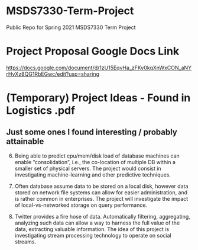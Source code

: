 # MSDS7330-Term-Project
Public Repo for Spring 2021 MSDS7330 Term Project

# Project Proposal Google Docs Link
https://docs.google.com/document/d/1zU15EqvHa_zFKy0kqXnWxCON_aNYrHvXz8QG1RbEGwc/edit?usp=sharing

# (Temporary) Project Ideas - Found in Logistics .pdf
## Just some ones I found interesting / probably attainable

6) Being able to predict cpu/mem/disk load of 
database machines can enable 
”consolidation”, i.e., the co-location of
multiple DB within a smaller set of physical 
servers. The project would consist in 
investigating machine-learning and other 
predictive techniques.

8) Often database assume data to be stored on a 
local disk, however data stored on network 
file systems can allow for easier 
administration, and is rather common in 
enterprises. The project will investigate the 
impact of local-vs-networked storage on 
query performance.

9) Twitter provides a fire hose of data. 
Automatically filtering, aggregating, 
analyzing such data can allow a way to 
harness the full value of the data, extracting
valuable information. The idea of this project 
is investigating stream processing technology 
to operate on social streams.
